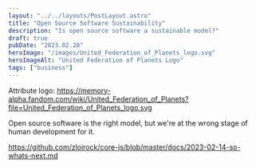 ```yaml
---
layout: "../../layouts/PostLayout.astro"
title: "Open Source Software Sustainability"
description: "Is open source software a sustainable model?"
draft: true
pubDate: "2023.02.20"
heroImage: "/images/United_Federation_of_Planets_logo.svg"
heroImageAlt: "United Federation of Planets Logo"
tags: ["business"]
---
```


Attribute logo: https://memory-alpha.fandom.com/wiki/United_Federation_of_Planets?file=United_Federation_of_Planets_logo.svg

Open source software is the right model, but we're at the wrong stage of human development for it.

https://github.com/zloirock/core-js/blob/master/docs/2023-02-14-so-whats-next.md